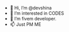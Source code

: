 - 👋 Hi, I’m @devshina
- 👀 I’m interested in CODES
- 🌱 I’m fivem developer.
- 📫 Just PM ME

<!---
devshina/devshina is a ✨ special ✨ repository because its `README.md` (this file) appears on your GitHub profile.
You can click the Preview link to take a look at your changes.
--->
